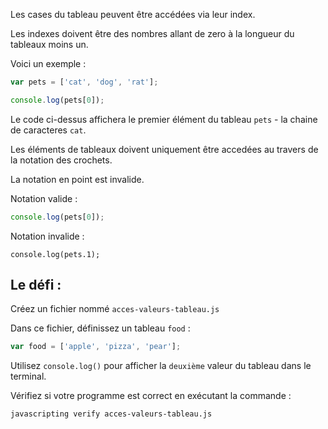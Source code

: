 Les cases du tableau peuvent être accédées via leur index.

Les indexes doivent être des nombres allant de zero à la longueur du tableaux moins un.

Voici un exemple :


```js
var pets = ['cat', 'dog', 'rat'];

console.log(pets[0]);
```

Le code ci-dessus affichera le premier élément du tableau `pets` - la chaine de caracteres `cat`.

Les éléments de tableaux doivent uniquement être accedées au travers de la notation des crochets.

La notation en point est invalide.

Notation valide :

```js
console.log(pets[0]);
```

Notation invalide :
```
console.log(pets.1);
```

## Le défi :

Créez un fichier nommé `acces-valeurs-tableau.js`

Dans ce fichier, définissez un tableau `food` :
```js
var food = ['apple', 'pizza', 'pear'];
```


Utilisez `console.log()` pour afficher la `deuxième` valeur du tableau dans le terminal.

Vérifiez si votre programme est correct en exécutant la commande :

```bash
javascripting verify acces-valeurs-tableau.js
```
